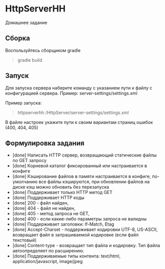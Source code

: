 # HttpServerHH

Домашнее задание

## Сборка
Воспользуйтесь сборщиком gradle
> gradle build

## Запуск
Для запуска сервера наберите команду с указанием пути к файлу с конфигурацией сервера. 
Пример: server-settings/settings.xml

Пример запуска:
> httpserverhh /HttpServer/server-settings/settings.xml

В файле настроек укажите пути к своим вариантам страниц ошибок (400, 404, 405)

## Формулировка задания

- [done] Написать HTTP сервер, возвращающий статические файлы по GET запросу
- [done] Корневой каталог фиксированный или настраивается в конфиге
- [done] Кэширование файлов в памяти настраивается в конфиге, по-умолчанию все файлы кэшируются, при обновлении файлов на диске кэш можно обновить без перезапуска
- [done] Поддерживает только HTTP метод GET
- [done] Поддерживает HTTP коды 
- [done] 200 - файл найден, 
- [done] 404 - файл не найден, 
- [done] 405 - метод запроса не GET, 
- [done] 400 - если какие-либо параметры запроса не валидны
- [done] Поддерживает заголовки: If-Match, Etag
- [done] Accept-Charset  - поддерживает кодировки UTF-8, US-ASCII, возвращает файл в запрашиваемой кодировке (если файл текстовый)
- [done] Content-type - возвращает тип файла и кодировку. Тип файла автоопределяет по расширению.
- [done] Поддерживаемые типы контента: text/html, application/javascript, image/jpeg

